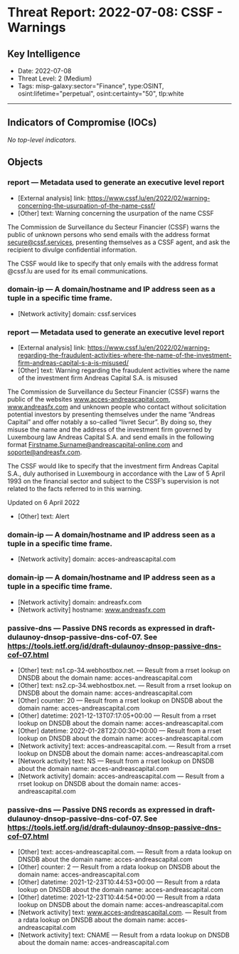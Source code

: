 # Threat Report: 2022-07-08: CSSF - Warnings


## Key Intelligence
* Date: 2022-07-08
* Threat Level: 2 (Medium)
* Tags: misp-galaxy:sector="Finance", type:OSINT, osint:lifetime="perpetual", osint:certainty="50", tlp:white

---

## Indicators of Compromise (IOCs)
_No top-level indicators._

## Objects
### report — Metadata used to generate an executive level report
* [External analysis] link: https://www.cssf.lu/en/2022/02/warning-concerning-the-usurpation-of-the-name-cssf/
* [Other] text: Warning concerning the usurpation of the name CSSF

The Commission de Surveillance du Secteur Financier (CSSF) warns the public of unknown persons who send emails with the address format secure@cssf.services, presenting themselves as a CSSF agent, and ask the recipient to divulge confidential information.

The CSSF would like to specify that only emails with the address format @cssf.lu are used for its email communications.

### domain-ip — A domain/hostname and IP address seen as a tuple in a specific time frame.
* [Network activity] domain: cssf.services

### report — Metadata used to generate an executive level report
* [External analysis] link: https://www.cssf.lu/en/2022/02/warning-regarding-the-fraudulent-activities-where-the-name-of-the-investment-firm-andreas-capital-s-a-is-misused/
* [Other] text: Warning regarding the fraudulent activities where the name of the investment firm Andreas Capital S.A. is misused

The Commission de Surveillance du Secteur Financier (CSSF) warns the public of the websites www.acces-andreascapital.com, www.andreasfx.com and unknown people who contact without solicitation potential investors by presenting themselves under the name “Andreas Capital” and offer notably a so-called “livret Secur”. By doing so, they misuse the name and the address of the investment firm governed by Luxembourg law Andreas Capital S.A. and send emails in the following format Firstname.Surname@andreascapital-online.com and soporte@andreasfx.com.

The CSSF would like to specify that the investment firm Andreas Capital S.A., duly authorised in Luxembourg in accordance with the Law of 5 April 1993 on the financial sector and subject to the CSSF’s supervision is not related to the facts referred to in this warning.

 

Updated on 6 April 2022
* [Other] text: Alert

### domain-ip — A domain/hostname and IP address seen as a tuple in a specific time frame.
* [Network activity] domain: acces-andreascapital.com

### domain-ip — A domain/hostname and IP address seen as a tuple in a specific time frame.
* [Network activity] domain: andreasfx.com
* [Network activity] hostname: www.andreasfx.com

### passive-dns — Passive DNS records as expressed in draft-dulaunoy-dnsop-passive-dns-cof-07. See https://tools.ietf.org/id/draft-dulaunoy-dnsop-passive-dns-cof-07.html
* [Other] text: ns1.cp-34.webhostbox.net. — Result from a rrset lookup on DNSDB about the domain name: acces-andreascapital.com
* [Other] text: ns2.cp-34.webhostbox.net. — Result from a rrset lookup on DNSDB about the domain name: acces-andreascapital.com
* [Other] counter: 20 — Result from a rrset lookup on DNSDB about the domain name: acces-andreascapital.com
* [Other] datetime: 2021-12-13T07:17:05+00:00 — Result from a rrset lookup on DNSDB about the domain name: acces-andreascapital.com
* [Other] datetime: 2022-01-28T22:00:30+00:00 — Result from a rrset lookup on DNSDB about the domain name: acces-andreascapital.com
* [Network activity] text: acces-andreascapital.com. — Result from a rrset lookup on DNSDB about the domain name: acces-andreascapital.com
* [Network activity] text: NS — Result from a rrset lookup on DNSDB about the domain name: acces-andreascapital.com
* [Network activity] domain: acces-andreascapital.com — Result from a rrset lookup on DNSDB about the domain name: acces-andreascapital.com

### passive-dns — Passive DNS records as expressed in draft-dulaunoy-dnsop-passive-dns-cof-07. See https://tools.ietf.org/id/draft-dulaunoy-dnsop-passive-dns-cof-07.html
* [Other] text: acces-andreascapital.com. — Result from a rdata lookup on DNSDB about the domain name: acces-andreascapital.com
* [Other] counter: 2 — Result from a rdata lookup on DNSDB about the domain name: acces-andreascapital.com
* [Other] datetime: 2021-12-23T10:44:53+00:00 — Result from a rdata lookup on DNSDB about the domain name: acces-andreascapital.com
* [Other] datetime: 2021-12-23T10:44:54+00:00 — Result from a rdata lookup on DNSDB about the domain name: acces-andreascapital.com
* [Network activity] text: www.acces-andreascapital.com. — Result from a rdata lookup on DNSDB about the domain name: acces-andreascapital.com
* [Network activity] text: CNAME — Result from a rdata lookup on DNSDB about the domain name: acces-andreascapital.com
